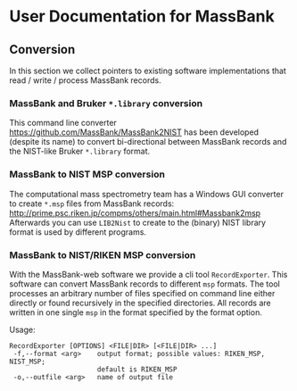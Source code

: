 # User Documentation for MassBank

## Conversion 

In this section we collect pointers to existing software implementations that read / write / process MassBank records. 

### MassBank and Bruker `*.library` conversion

This command line converter https://github.com/MassBank/MassBank2NIST has been developed (despite its name) to convert bi-directional between MassBank records and the NIST-like Bruker `*.library` format.

### MassBank to NIST MSP conversion

The computational mass spectrometry team has a Windows GUI converter to create `*.msp` files from MassBank records:
http://prime.psc.riken.jp/compms/others/main.html#Massbank2msp
Afterwards you can use `LIB2Nist` to create to the (binary) NIST library format is used by different programs.

### MassBank to NIST/RIKEN MSP conversion

With the MassBank-web software we provide a cli tool `RecordExporter`. This software can convert MassBank records to different `msp` formats. The tool processes an arbitrary number of files specified on command line either directly or found recursively in the specified directories. All records are written in one single `msp` in the format specified by the format option.

Usage: 
```
RecordExporter [OPTIONS] <FILE|DIR> [<FILE|DIR> ...]
 -f,--format <arg>    output format; possible values: RIKEN_MSP, NIST_MSP;
                      default is RIKEN_MSP
 -o,--outfile <arg>   name of output file

```

